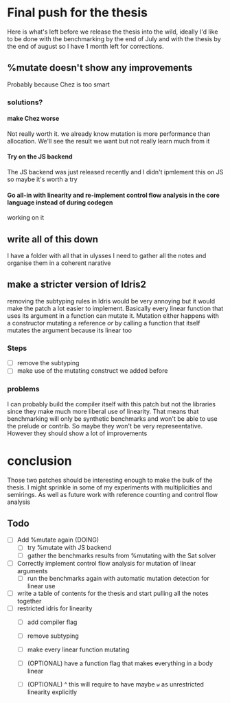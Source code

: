 # Final push for the thesis

Here is what's left before we release the thesis into the wild, ideally I'd like to be done with the benchmarking by the end of July and with the thesis by the
end of august so I have 1 month left for corrections.

## %mutate doesn't show any improvements

Probably because Chez is too smart

### solutions?

#### make Chez worse

Not really worth it. we already know mutation is more performance than allocation. We'll see the result we want but not really learn much from it

#### Try on the JS backend

The JS backend was just released recently and I didn't ipmlement this on JS so maybe it's worth a try

#### Go all-in with linearity and re-implement control flow analysis in the core language instead of during codegen

working on it

## write all of this down

I have a folder with all that in ulysses I need to gather all the notes and organise them in a coherent narative

## make a stricter version of Idris2

removing the subtyping rules in Idris would be very annoying but it would make the patch a lot easier to implement. Basically every linear function that uses its argument in a function
can mutate it. Mutation either happens with a constructor mutating a reference _or_ by calling a function that itself mutates the argument because its linear too

### Steps

- [ ] remove the subtyping
- [ ] make use of the mutating construct we added before

### problems

I can probably build the compiler itself with this patch but not the libraries since they make much more liberal use of linearity.
That means that benchmarking will only be synthetic benchmarks and won't be able to use the prelude or contrib. So maybe they won't
be very represeentative. However they should show a lot of improvements

# conclusion

Those two patches should be interesting enough to make the bulk of the thesis. I might sprinkle in some of my experiments with multiplicities and semirings. 
As well as future work with reference counting and control flow analysis

## Todo

- [ ] Add %mutate again  (DOING)
  - [ ] try %mutate with JS backend
  - [ ] gather the benchmarks results from %mutating with the Sat solver
- [ ] Correctly implement control flow analysis for mutation of linear arguments
  - [ ] run the benchmarks again with automatic mutation detection for linear use
- [ ] write a table of contents for the thesis and start pulling all the notes together
- [ ] restricted idris for linearity
  - [ ] add compiler flag
  - [ ] remove subtyping
  - [ ] make every linear function mutating
  - [ ] (OPTIONAL) have a function flag that makes everything in a body linear
  - [ ] (OPTIONAL) ^ this will require to have maybe `w` as unrestricted linearity explicitly
  
